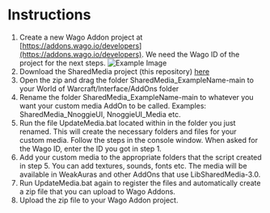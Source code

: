 # Instructions

1. Create a new Wago Addon project at [https://addons.wago.io/developers](https://addons.wago.io/developers). We need the Wago ID of the project for the next steps.
   ![Example Image](https://i.imgur.com/izbd9Uu.png)
2. Download the SharedMedia project (this repository) [here](https://github.com/Nnoggie/SharedMedia_ExampleName/archive/refs/heads/main.zip)
3. Open the zip and drag the folder SharedMedia_ExampleName-main to your World of Warcraft/Interface/AddOns folder
4. Rename the folder SharedMedia_ExampleName-main to whatever you want your custom media AddOn to be called. Examples: SharedMedia_NnoggieUI, NnoggieUI_Media etc.
5. Run the file UpdateMedia.bat located within in the folder you just renamed. This will create the necessary folders and files for your custom media. Follow the steps in the console window. When asked for the Wago ID, enter the ID you got in step 1.
6. Add your custom media to the appropriate folders that the script created in step 5. You can add textures, sounds, fonts etc. The media will be available in WeakAuras and other AddOns that use LibSharedMedia-3.0.
7. Run UpdateMedia.bat again to register the files and automatically create a zip file that you can upload to Wago Addons.
8. Upload the zip file to your Wago Addon project.
